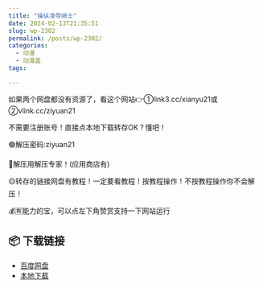 ```yaml
---
title: "操纵凌辱骑士"
date: 2024-02-13T21:35:51
slug: wp-2302
permalink: /posts/wp-2302/
categories:
  - 动漫
  - 动漫盖
tags:

---
```


如果两个网盘都没有资源了，看这个网站👉①link3.cc/xianyu21或②vlink.cc/ziyuan21

不需要注册账号！直接点本地下载转存OK？懂吧！

🟢解压密码:ziyuan21

🔵解压用解压专家！(应用商店有)

🟡转存的链接网盘有教程！一定要看教程！按教程操作！不按教程操作你不会解压！

💰🈶能力的宝，可以点左下角赞赏支持一下网站运行

## 📦 下载链接
- [百度网盘](https://blziyuan21.com/pay-download/2302?key=08696e6431&down_id=0)
- [本地下载](https://blziyuan21.com/pay-download/2302?key=08696e6431&down_id=1)

